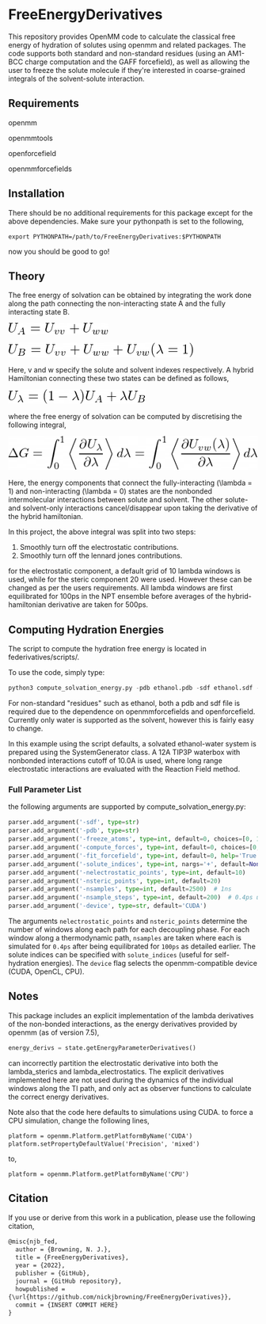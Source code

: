 # FreeEnergyDerivatives


This repository provides OpenMM code to calculate the classical free energy of hydration of solutes using openmm and related packages. The code supports both standard and non-standard residues (using an AM1-BCC charge computation and the GAFF forcefield), as well as allowing the user to freeze the solute molecule if they're interested in coarse-grained integrals of the solvent-solute interaction.


## Requirements

openmm

openmmtools

openforcefield

openmmforcefields

## Installation ##

There should be no additional requirements for this package except for the above dependencies. Make sure your pythonpath is set to the following,

```
export PYTHONPATH=/path/to/FreeEnergyDerivatives:$PYTHONPATH
```

now you should be good to go!


## Theory

The free energy of solvation can be obtained by integrating the work done along the path connecting the non-interacting state A and the fully interacting state B.

![](images/UA.png)

![](images/UB.png)

Here, v and w specify the solute and solvent indexes respectively. A hybrid Hamiltonian connecting these two states can be defined as follows,

![](images/Ul.png)

where the free energy of solvation can be computed by discretising the following integral,

![](images/therm_int.png)

Here, the energy components that connect the fully-interacting (\lambda = 1) and non-interacting (\lambda = 0) states are the nonbonded intermolecular interactions between solute and solvent. The other solute- and solvent-only interactions cancel/disappear upon taking the derivative of the hybrid hamiltonian.

In this project, the above integral was split into two steps:

1. Smoothly turn off the electrostatic contributions.
2. Smoothly turn off the lennard jones contributions.

for the electrostatic component, a default grid of 10 lambda windows is used, while for the steric component 20 were used. However these can be changed as per the users requirements. All lambda windows are first equilibrated for 100ps in the NPT ensemble before averages of the hybrid-hamiltonian derivative are taken for 500ps.


## Computing Hydration Energies

The script to compute the hydration free energy is located in federivatives/scripts/.

To use the code, simply type:

```python
python3 compute_solvation_energy.py -pdb ethanol.pdb -sdf ethanol.sdf -fit_forcefield 1
```
For non-standard "residues" such as ethanol, both a pdb and sdf file is required due to the dependence on openmmforcefields and openforcefield. Currently only water is supported as the solvent, however this is fairly easy to change. 

In this example using the script defaults, a solvated ethanol-water system is prepared using the SystemGenerator class. A 12A TIP3P waterbox with nonbonded interactions cutoff of 10.0A is used, where long range electrostatic interactions are evaluated with the Reaction Field method.


### Full Parameter List

the following arguments are supported by compute_solvation_energy.py:

```python
parser.add_argument('-sdf', type=str)
parser.add_argument('-pdb', type=str)
parser.add_argument('-freeze_atoms', type=int, default=0, choices=[0, 1])
parser.add_argument('-compute_forces', type=int, default=0, choices=[0, 1])
parser.add_argument('-fit_forcefield', type=int, default=0, help='True if non-standard residue simulated', choices=[0, 1])
parser.add_argument('-solute_indices', type=int, nargs='+', default=None)
parser.add_argument('-nelectrostatic_points', type=int, default=10)
parser.add_argument('-nsteric_points', type=int, default=20)
parser.add_argument('-nsamples', type=int, default=2500)  # 1ns 
parser.add_argument('-nsample_steps', type=int, default=200)  # 0.4ps using 2fs timestep
parser.add_argument('-device', type=str, default='CUDA')
```

The arguments `nelectrostatic_points` and `nsteric_points` determine the number of windows along each path for each decoupling phase. For each window along a thermodynamic path, `nsamples` are taken where each is simulated for `0.4ps` after being equilibrated for `100ps` as detailed earlier. The solute indices can be specified with `solute_indices` (useful for self-hydration energies). The `device` flag selects the openmm-compatible device (CUDA, OpenCL, CPU).


## Notes ##

This package includes an explicit implementation of the lambda derivatives of the non-bonded interactions, as the energy derivatives provided by openmm (as of version 7.5),

```python
energy_derivs = state.getEnergyParameterDerivatives()
```

can incorrectly partition the electrostatic derivative into both the lambda_sterics and lambda_electrostatics. The explicit derivatives implemented here are not used during the dynamics of the individual windows along the TI path, and only act as observer functions to calculate the correct energy derivatives.

Note also that the code here defaults to simulations using CUDA. to force a CPU simulation, change the following lines,

```
platform = openmm.Platform.getPlatformByName('CUDA')
platform.setPropertyDefaultValue('Precision', 'mixed')
```

to,

```
platform = openmm.Platform.getPlatformByName('CPU')
```

## Citation ##

If you use or derive from this work in a publication, please use the following citation,
```
@misc{njb_fed,
  author = {Browning, N. J.},
  title = {FreeEnergyDerivatives},
  year = {2022},
  publisher = {GitHub},
  journal = {GitHub repository},
  howpublished = {\url{https://github.com/nickjbrowning/FreeEnergyDerivatives}},
  commit = {INSERT COMMIT HERE}
}
```
